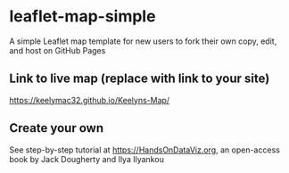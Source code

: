 # leaflet-map-simple
A simple Leaflet map template for new users to fork their own copy, edit, and host on GitHub Pages

## Link to live map (replace with link to your site)
https://keelymac32.github.io/Keelyns-Map/

## Create your own
See step-by-step tutorial at https://HandsOnDataViz.org, an open-access book by Jack Dougherty and Ilya Ilyankou
